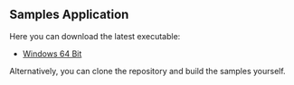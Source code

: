 ## Samples Application

Here you can download the latest executable:
* [Windows 64 Bit](https://github.com/sbaeumlisberger/VirtualizingWrapPanel/releases/download/v1.5.7/VirtualizingWrapPanelSamples.exe)

Alternatively, you can clone the repository and build the samples yourself.
